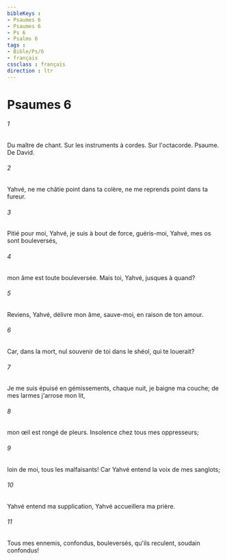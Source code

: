 ```yaml
---
bibleKeys : 
- Psaumes 6
- Psaumes 6
- Ps 6
- Psalms 6
tags : 
- Bible/Ps/6
- français
cssclass : français
direction : ltr
---
```


# Psaumes 6

###### 1
Du maître de chant. Sur les instruments à cordes. Sur l'octacorde. Psaume. De David.
###### 2
Yahvé, ne me châtie point dans ta colère, ne me reprends point dans ta fureur.
###### 3
Pitié pour moi, Yahvé, je suis à bout de force, guéris-moi, Yahvé, mes os sont bouleversés,
###### 4
mon âme est toute bouleversée. Mais toi, Yahvé, jusques à quand?
###### 5
Reviens, Yahvé, délivre mon âme, sauve-moi, en raison de ton amour.
###### 6
Car, dans la mort, nul souvenir de toi dans le shéol, qui te louerait?
###### 7
Je me suis épuisé en gémissements, chaque nuit, je baigne ma couche; de mes larmes j'arrose mon lit,
###### 8
mon œil est rongé de pleurs. Insolence chez tous mes oppresseurs;
###### 9
loin de moi, tous les malfaisants! Car Yahvé entend la voix de mes sanglots;
###### 10
Yahvé entend ma supplication, Yahvé accueillera ma prière.
###### 11
Tous mes ennemis, confondus, bouleversés, qu'ils reculent, soudain confondus!
